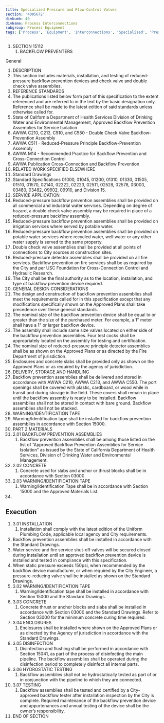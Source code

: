 ```yaml
---
title: Specialized Pressure and Flow-Control Valves
section: '4005672'
divNumb: 40
divName: Process Interconnections
subgroup: Process Equipment
tags: ['Process', 'Equipment', 'Interconnections', 'Specialized', 'Pressure', 'Flow-Control', 'Valves']
---
```


1. SECTION 15112
   1. BACKFLOW PREVENTERS

General
01. DESCRIPTION
   1. This section includes materials, installation, and testing of reduced-pressure backflow prevention devices and check valve and double check valve assemblies.
02. REFERENCE STANDARDS
   1. The publications listed below form part of this specification to the extent referenced and are referred to in the text by the basic designation only. Reference shall be made to the latest edition of said standards unless otherwise called for.
   1. State of California Department of Health Services Division of Drinking Water and Environmental Management, Approved Backflow Prevention Assemblies for Service Isolation
2. AWWA C210, C213, C510, and C550 - Double Check Valve Backflow-Prevention Assembly
3. AWWA C511 - Reduced-Pressure Principle Backflow-Prevention Assembly
4. AWWA M14 - Recommended Practice for Backflow Prevention and Cross-Connection Control
5. AWWA Publication Cross-Connection and Backflow Prevention
03. RELATED WORK SPECIFIED ELSEWHERE
   1. Standard Drawings
2. Standard Specifications 01000, 01045, 01200, 01310, 01330, 01505, 01510, 01570, 02140, 02222, 02223, 02511, 02528, 02578, 03000, 03480, 03482, 09902, 09910, and Division 15.
04. SERVICE APPLICATION
   1. Reduced-pressure backflow prevention assemblies shall be provided on all commercial and industrial water services. Depending on degree of hazard, a double check valve assembly may be required in place of a reduced-pressure backflow assembly.
2. Reduced-pressure backflow prevention assemblies shall be provided on irrigation services where served by potable water.
3. Reduced-pressure backflow prevention assemblies shall be provided on potable water services where recycled water, well water or any other water supply is served to the same property.
4. Double check valve assemblies shall be provided at all points of connections to City sources at construction sites.
5. Reduced-pressure detector assemblies shall be provided on all fire services. Backflow prevention on fire services shall be as required by the City and per USC Foundation for Cross-Connection Control and Hydraulic Research.
6. The City shall be the final authority as to the location, installation, and type of backflow prevention device required.
05. GENERAL DESIGN CONSIDERATIONS
   1. The design and construction of backflow prevention assemblies shall meet the requirements called for in this specification except that any modifications specifically shown on the Approved Plans shall take precedence over these general standards.
2. The nominal size of the backflow prevention device shall be equal to or greater than the size of the purchased meter. For example, a 1" meter shall have a 1" or larger backflow device.
3. The assembly shall include same size valves located on either side of the backflow prevention assemblies. Four test cocks shall be appropriately located on the assembly for testing and certification.
4. The nominal size of reduced-pressure principle detector assemblies shall be as shown on the Approved Plans or as directed by the Fire Department of jurisdiction.
5. Enclosures and concrete slabs shall be provided only as shown on the Approved Plans or as required by the agency of jurisdiction.
06. DELIVERY, STORAGE AND HANDLING
   1. Backflow prevention assemblies shall be delivered and stored in accordance with AWWA C210, AWWA C213, and AWWA C550. The port openings shall be covered with plastic, cardboard, or wood while in transit and during storage in the field. These covers shall remain in place until the backflow assembly is ready to be installed. Backflow assemblies shall not be stored in contact with bare ground. Backflow assemblies shall not be stacked.
07. WARNING/IDENTIFICATION TAPE
   1. Warning/Identification tape shall be installed for backflow prevention assemblies in accordance with Section 15000.
1. PART 2 MATERIALS
1. 2.01 BACKFLOW PREVENTION ASSEMBLIES
   1. Backflow prevention assemblies shall be among those listed on the list of “Approved Backflow Prevention Assemblies for Service Isolation" as issued by the State of California Department of Health Services, Division of Drinking Water and Environmental Management.
1. 2.02 CONCRETE
   1. Concrete used for slabs and anchor or thrust blocks shall be in accordance with Section 03000.
1. 2.03 WARNING/IDENTIFICATION TAPE
   1. Warning/Identification Tape shall be in accordance with Section 15000 and the Approved Materials List.
1. 

## Execution

1. 3.01 INSTALLATION
   1. Installation shall comply with the latest edition of the Uniform Plumbing Code, applicable local agency and City requirements.
2. Backflow prevention assemblies shall be installed in accordance with the Standard Drawings.
3. Water service and fire service shut-off valves will be secured closed during installation until an approved backflow prevention device is installed and tested in compliance with this specification. 
4. When static pressure exceeds 150psi, when recommended by the backflow device manufacturer, or when required by the City Engineer, a pressure-reducing valve shall be installed as shown on the Standard Drawings.
1. 3.02 WARNING/IDENTIFICATION TAPE
   1. Warning/Identification tape shall be installed in accordance with Section 15000 and the Standard Drawings.
1. 3.03 CONCRETE
   1. Concrete thrust or anchor blocks and slabs shall be installed in accordance with Section 03000 and the Standard Drawings. Refer to Section 03000 for the minimum concrete curing time required.
1. 3.04 ENCLOSURES
   1. Enclosures shall be installed where shown on the Approved Plans or as directed by the Agency of jurisdiction in accordance with the Standard Drawings.
1. 3.05 DISINFECTION
   1. Disinfection and flushing shall be performed in accordance with Section 15041, as part of the process of disinfecting the main pipeline. The backflow assemblies shall be operated during the disinfection period to completely disinfect all internal parts.
1. 3.06 HYDROSTATIC TESTING
   1. Backflow assemblies shall not be hydrostatically tested as part of or in conjunction with the pipeline to which they are connected.
1. 3.07 TESTING
   1. Backflow assemblies shall be tested and certified by a City-approved backflow tester after installation inspection by the City is complete. Required maintenance of the backflow prevention device and appurtenances and annual testing of the device shall be the owner’s responsibility.
1. END OF SECTION

